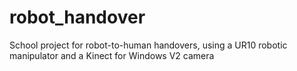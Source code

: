 # robot_handover
School project for robot-to-human handovers, using a UR10 robotic manipulator and a Kinect for Windows V2 camera
